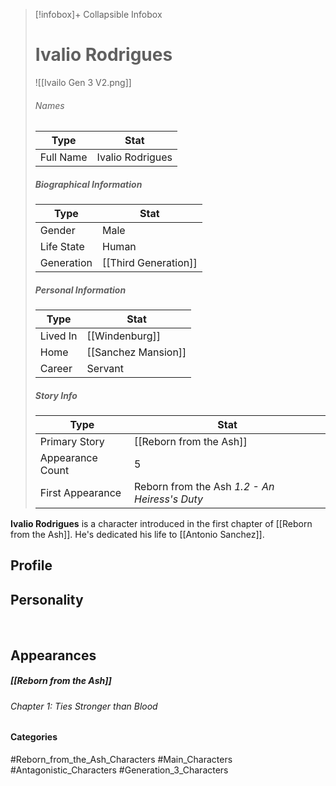 > [!infobox]+ Collapsible Infobox
> # Ivalio Rodrigues
> ![[Ivailo Gen 3 V2.png]] 
> ###### Names 
> | Type | Stat | 
> | ---- | ---- | 
> | Full Name | Ivalio Rodrigues | 
>
> ##### Biographical Information
> | Type | Stat | 
> | ---- | ---- | 
> | Gender | Male | 
> | Life State | Human |
> | Generation | [[Third Generation]] |
> 
> ##### Personal Information
> | Type | Stat | 
> | ---- | ---- | 
> | Lived In |[[Windenburg]]
> | Home |[[Sanchez Mansion]]| 
> | Career | Servant | 
> 
> ##### Story Info
> | Type | Stat | 
> | ---- | ---- | 
> | Primary Story | [[Reborn from the Ash]] | 
> | Appearance Count | 5 | 
> | First Appearance | Reborn from the Ash *1.2 - An Heiress's Duty*

**Ivalio Rodrigues** is a character introduced in the first chapter of [[Reborn from the Ash]]. He's dedicated his life to [[Antonio Sanchez]].

## Profile

## Personality

<br style="clear:both; margin: 0; padding: 0" />

## Appearances
##### [[Reborn from the Ash]]
###### Chapter 1: Ties Stronger than Blood

#### Categories
#Reborn_from_the_Ash_Characters #Main_Characters #Antagonistic_Characters #Generation_3_Characters